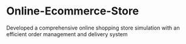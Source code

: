 # Online-Ecommerce-Store
Developed a comprehensive online shopping store simulation with an efficient order management and delivery system
